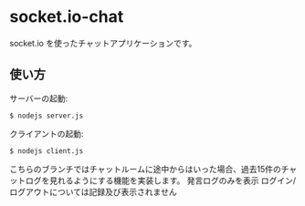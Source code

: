 # socket.io-chat

socket.io を使ったチャットアプリケーションです。

## 使い方

サーバーの起動:
```
$ nodejs server.js
```

クライアントの起動:
```
$ nodejs client.js
```

こちらのブランチではチャットルームに途中からはいった場合、過去15件のチャットログを見れるようにする機能を実装します。
発言ログのみを表示
ログイン/ログアウトについては記録及び表示されません
